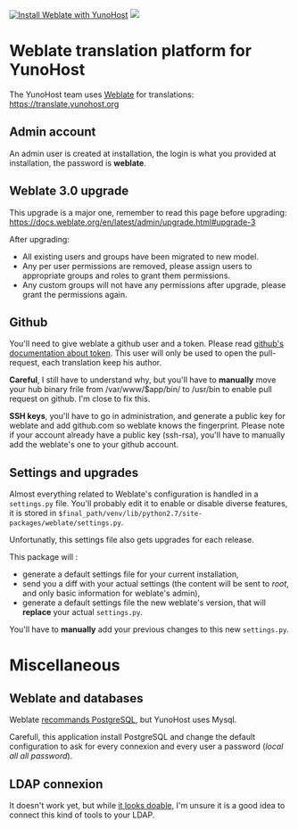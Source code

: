 [![Install Weblate with YunoHost](https://install-app.yunohost.org/install-with-yunohost.png)](https://install-app.yunohost.org/?app=weblate)
![](https://dash.yunohost.org/integration/weblate.svg)
# Weblate translation platform for YunoHost

The YunoHost team uses [Weblate](https://weblate.org) for translations: https://translate.yunohost.org

## Admin account

An admin user is created at installation, the login is what you provided at installation, the password is **weblate**.

## Weblate 3.0 upgrade

This upgrade is a major one, remember to read this page before upgrading: https://docs.weblate.org/en/latest/admin/upgrade.html#upgrade-3

After upgrading:

 * All existing users and groups have been migrated to new model.
 * Any per user permissions are removed, please assign users to appropriate groups and roles to grant them permissions.
 * Any custom groups will not have any permissions after upgrade, please grant the permissions again.

## Github

You'll need to give weblate a github user and a token. Please read [github's documentation about token](https://help.github.com/articles/creating-a-personal-access-token-for-the-command-line/).
This user will only be used to open the pull-request, each translation keep his author.

**Careful**, I still have to understand why, but you'll have to **manually** move your hub binary frile from /var/www/$app/bin/ to /usr/bin to enable pull request on github. I'm close to fix this.

**SSH keys**, you'll have to go in administration, and generate a public key for weblate and add github.com so weblate knows the fingerprint. Please note if your account already have a public key (ssh-rsa), you'll have to manually add the weblate's one to your github account.

## Settings and upgrades

Almost everything related to Weblate's configuration is handled in a `settings.py` file.
You'll probably edit it to enable or disable diverse features, it is stored in `$final_path/venv/lib/python2.7/site-packages/weblate/settings.py`.

Unfortunatly, this settings file also gets upgrades for each release.

This package will :

* generate a default settings file for your current installation,
* send you a diff with your actual settings (the content will be sent to *root*, and only basic information for weblate's admin),
* generate a default settings file the new weblate's version, that will **replace** your actual `settings.py`.

You'll have to **manually** add your previous changes to this new `settings.py`.

# Miscellaneous

## Weblate and databases

Weblate [recommands PostgreSQL](https://docs.weblate.org/en/latest/admin/install.html#database-setup-for-weblate), but YunoHost uses Mysql.

Carefull, this application install PostgreSQL and change the default configuration to ask for every connexion and every user a password (*local all all password*).

## LDAP connexion

It doesn't work yet, but while [it looks doable](https://docs.weblate.org/en/latest/admin/auth.html?highlight=LDAP#ldap-authentication), I'm unsure it is a good idea to connect this kind of tools to your LDAP.
